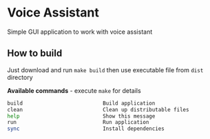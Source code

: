 # Voice Assistant

Simple GUI application to work with voice assistant

## How to build

Just download and run `make build` then use executable file from `dist` directory

**Available commands** - execute `make` for details

```bash
build                          Build application
clean                          Clean up distributable files
help                           Show this message
run                            Run application
sync                           Install dependencies
```